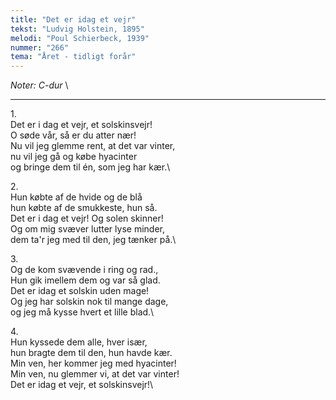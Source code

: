```yaml
---
title: "Det er idag et vejr"
tekst: "Ludvig Holstein, 1895"
melodi: "Poul Schierbeck, 1939"
nummer: "266"
tema: "Året - tidligt forår"
---
```

*Noter: C-dur* \

***

1\.\
Det er i dag et vejr, et solskinsvejr!\
O søde vår, så er du atter nær!\
Nu vil jeg glemme rent, at det var vinter,\
nu vil jeg gå og købe hyacinter\
og bringe dem til én, som jeg har kær.\

2\.\
Hun købte af de hvide og de blå\
hun købte af de smukkeste, hun så.\
Det er i dag et vejr! Og solen skinner!\
Og om mig svæver lutter lyse minder,\
dem ta'r jeg med til den, jeg tænker på.\

3\.\
Og de kom svævende i ring og rad.,\
Hun gik imellem dem og var så glad.\
Det er idag et solskin uden mage!\
Og jeg har solskin nok til mange dage,\
og jeg må kysse hvert et lille blad.\

4\.\
Hun kyssede dem alle, hver især,\
hun bragte dem til den, hun havde kær.\
Min ven, her kommer jeg med hyacinter!\
Min ven, nu glemmer vi, at det var vinter!\
Det er idag et vejr, et solskinsvejr!\
